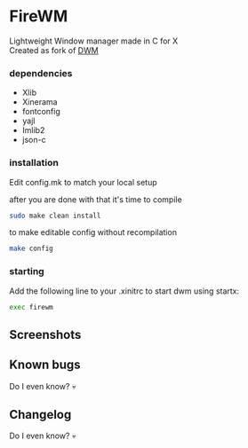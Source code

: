 # FireWM
Lightweight Window manager made in C for X <br>
Created as fork of [DWM](https://dwm.suckless.org/)

### dependencies
* Xlib
* Xinerama
* fontconfig
* yajl
* Imlib2
* json-c

### installation
Edit config.mk to match your local setup

after you are done with that
it's time to compile

```sh
sudo make clean install
```
to make editable config without recompilation

```sh
make config
```

### starting

Add the following line to your .xinitrc to start dwm using startx:

```sh
exec firewm
```

## Screenshots

## Known bugs
Do I even know? 💀

## Changelog
Do I even know? 💀


